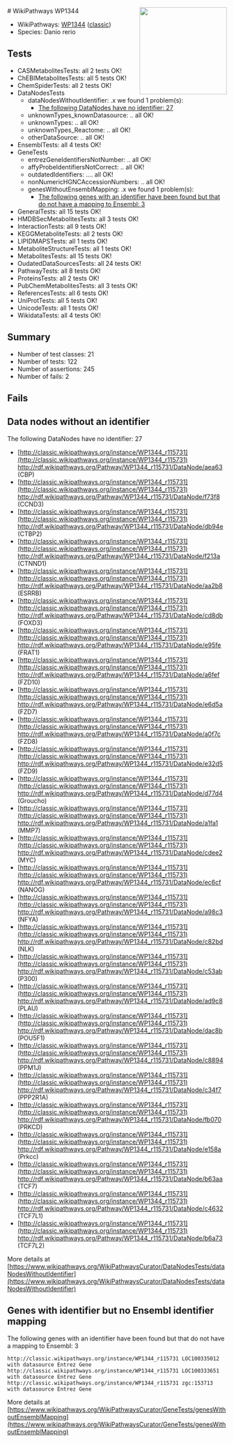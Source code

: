 <img style="float: right; width: 200px" src="https://upload.wikimedia.org/wikipedia/commons/thumb/8/83/Wplogo_with_text_500.png/640px-Wplogo_with_text_500.png" />
# WikiPathways WP1344

* WikiPathways: [WP1344](https://wikipathways.org/pathways/WP1344) ([classic](https://classic.wikipathways.org/instance/WP1344))
* Species: Danio rerio
## Tests
* CASMetabolitesTests: all 2 tests OK!
* ChEBIMetabolitesTests: all 5 tests OK!
* ChemSpiderTests: all 2 tests OK!
* DataNodesTests
    * dataNodesWithoutIdentifier: .x we found 1 problem(s):
        * [The following DataNodes have no identifier: 27](#8792c4b6)
    * unknownTypes_knownDatasource: .. all OK!
    * unknownTypes: .. all OK!
    * unknownTypes_Reactome: .. all OK!
    * otherDataSource: .. all OK!
* EnsemblTests: all 4 tests OK!
* GeneTests
    * entrezGeneIdentifiersNotNumber: .. all OK!
    * affyProbeIdentifiersNotCorrect: .. all OK!
    * outdatedIdentifiers: .... all OK!
    * nonNumericHGNCAccessionNumbers: .. all OK!
    * genesWithoutEnsemblMapping: .x we found 1 problem(s):
        * [The following genes with an identifier have been found but that do not have a mapping to Ensembl: 3](#40286d85)
* GeneralTests: all 15 tests OK!
* HMDBSecMetabolitesTests: all 3 tests OK!
* InteractionTests: all 9 tests OK!
* KEGGMetaboliteTests: all 2 tests OK!
* LIPIDMAPSTests: all 1 tests OK!
* MetaboliteStructureTests: all 1 tests OK!
* MetabolitesTests: all 15 tests OK!
* OudatedDataSourcesTests: all 24 tests OK!
* PathwayTests: all 8 tests OK!
* ProteinsTests: all 2 tests OK!
* PubChemMetabolitesTests: all 3 tests OK!
* ReferencesTests: all 6 tests OK!
* UniProtTests: all 5 tests OK!
* UnicodeTests: all 1 tests OK!
* WikidataTests: all 4 tests OK!


## Summary

* Number of test classes: 21
* Number of tests: 122
* Number of assertions: 245
* Number of fails: 2

## Fails

<a name="8792c4b6" />

## Data nodes without an identifier

The following DataNodes have no identifier: 27

* [http://classic.wikipathways.org/instance/WP1344_r115731](http://classic.wikipathways.org/instance/WP1344_r115731) http://rdf.wikipathways.org/Pathway/WP1344_r115731/DataNode/aea63 (CBP)
* [http://classic.wikipathways.org/instance/WP1344_r115731](http://classic.wikipathways.org/instance/WP1344_r115731) http://rdf.wikipathways.org/Pathway/WP1344_r115731/DataNode/f73f8 (CCND3)
* [http://classic.wikipathways.org/instance/WP1344_r115731](http://classic.wikipathways.org/instance/WP1344_r115731) http://rdf.wikipathways.org/Pathway/WP1344_r115731/DataNode/db94e (CTBP2)
* [http://classic.wikipathways.org/instance/WP1344_r115731](http://classic.wikipathways.org/instance/WP1344_r115731) http://rdf.wikipathways.org/Pathway/WP1344_r115731/DataNode/f213a (CTNND1)
* [http://classic.wikipathways.org/instance/WP1344_r115731](http://classic.wikipathways.org/instance/WP1344_r115731) http://rdf.wikipathways.org/Pathway/WP1344_r115731/DataNode/aa2b8 (ESRRB)
* [http://classic.wikipathways.org/instance/WP1344_r115731](http://classic.wikipathways.org/instance/WP1344_r115731) http://rdf.wikipathways.org/Pathway/WP1344_r115731/DataNode/cd8db (FOXD3)
* [http://classic.wikipathways.org/instance/WP1344_r115731](http://classic.wikipathways.org/instance/WP1344_r115731) http://rdf.wikipathways.org/Pathway/WP1344_r115731/DataNode/e95fe (FRAT1)
* [http://classic.wikipathways.org/instance/WP1344_r115731](http://classic.wikipathways.org/instance/WP1344_r115731) http://rdf.wikipathways.org/Pathway/WP1344_r115731/DataNode/a6fef (FZD10)
* [http://classic.wikipathways.org/instance/WP1344_r115731](http://classic.wikipathways.org/instance/WP1344_r115731) http://rdf.wikipathways.org/Pathway/WP1344_r115731/DataNode/e6d5a (FZD7)
* [http://classic.wikipathways.org/instance/WP1344_r115731](http://classic.wikipathways.org/instance/WP1344_r115731) http://rdf.wikipathways.org/Pathway/WP1344_r115731/DataNode/a0f7c (FZD8)
* [http://classic.wikipathways.org/instance/WP1344_r115731](http://classic.wikipathways.org/instance/WP1344_r115731) http://rdf.wikipathways.org/Pathway/WP1344_r115731/DataNode/e32d5 (FZD9)
* [http://classic.wikipathways.org/instance/WP1344_r115731](http://classic.wikipathways.org/instance/WP1344_r115731) http://rdf.wikipathways.org/Pathway/WP1344_r115731/DataNode/d77d4 (Groucho)
* [http://classic.wikipathways.org/instance/WP1344_r115731](http://classic.wikipathways.org/instance/WP1344_r115731) http://rdf.wikipathways.org/Pathway/WP1344_r115731/DataNode/a1fa1 (MMP7)
* [http://classic.wikipathways.org/instance/WP1344_r115731](http://classic.wikipathways.org/instance/WP1344_r115731) http://rdf.wikipathways.org/Pathway/WP1344_r115731/DataNode/cdee2 (MYC)
* [http://classic.wikipathways.org/instance/WP1344_r115731](http://classic.wikipathways.org/instance/WP1344_r115731) http://rdf.wikipathways.org/Pathway/WP1344_r115731/DataNode/ec6cf (NANOG)
* [http://classic.wikipathways.org/instance/WP1344_r115731](http://classic.wikipathways.org/instance/WP1344_r115731) http://rdf.wikipathways.org/Pathway/WP1344_r115731/DataNode/a98c3 (NFYA)
* [http://classic.wikipathways.org/instance/WP1344_r115731](http://classic.wikipathways.org/instance/WP1344_r115731) http://rdf.wikipathways.org/Pathway/WP1344_r115731/DataNode/c82bd (NLK)
* [http://classic.wikipathways.org/instance/WP1344_r115731](http://classic.wikipathways.org/instance/WP1344_r115731) http://rdf.wikipathways.org/Pathway/WP1344_r115731/DataNode/c53ab (P300)
* [http://classic.wikipathways.org/instance/WP1344_r115731](http://classic.wikipathways.org/instance/WP1344_r115731) http://rdf.wikipathways.org/Pathway/WP1344_r115731/DataNode/ad9c8 (PLAU)
* [http://classic.wikipathways.org/instance/WP1344_r115731](http://classic.wikipathways.org/instance/WP1344_r115731) http://rdf.wikipathways.org/Pathway/WP1344_r115731/DataNode/dac8b (POU5F1)
* [http://classic.wikipathways.org/instance/WP1344_r115731](http://classic.wikipathways.org/instance/WP1344_r115731) http://rdf.wikipathways.org/Pathway/WP1344_r115731/DataNode/c8894 (PPM1J)
* [http://classic.wikipathways.org/instance/WP1344_r115731](http://classic.wikipathways.org/instance/WP1344_r115731) http://rdf.wikipathways.org/Pathway/WP1344_r115731/DataNode/c34f7 (PPP2R1A)
* [http://classic.wikipathways.org/instance/WP1344_r115731](http://classic.wikipathways.org/instance/WP1344_r115731) http://rdf.wikipathways.org/Pathway/WP1344_r115731/DataNode/fb070 (PRKCD)
* [http://classic.wikipathways.org/instance/WP1344_r115731](http://classic.wikipathways.org/instance/WP1344_r115731) http://rdf.wikipathways.org/Pathway/WP1344_r115731/DataNode/e158a (Prkcc)
* [http://classic.wikipathways.org/instance/WP1344_r115731](http://classic.wikipathways.org/instance/WP1344_r115731) http://rdf.wikipathways.org/Pathway/WP1344_r115731/DataNode/b63aa (TCF7)
* [http://classic.wikipathways.org/instance/WP1344_r115731](http://classic.wikipathways.org/instance/WP1344_r115731) http://rdf.wikipathways.org/Pathway/WP1344_r115731/DataNode/c4632 (TCF7L1)
* [http://classic.wikipathways.org/instance/WP1344_r115731](http://classic.wikipathways.org/instance/WP1344_r115731) http://rdf.wikipathways.org/Pathway/WP1344_r115731/DataNode/b6a73 (TCF7L2)


More details at [https://www.wikipathways.org/WikiPathwaysCurator/DataNodesTests/dataNodesWithoutIdentifier](https://www.wikipathways.org/WikiPathwaysCurator/DataNodesTests/dataNodesWithoutIdentifier)

<a name="40286d85" />

## Genes with identifier but no Ensembl identifier mapping

The following genes with an identifier have been found but that do not have a mapping to Ensembl: 3
```
http://classic.wikipathways.org/instance/WP1344_r115731 LOC100335012 with datasource Entrez Gene
http://classic.wikipathways.org/instance/WP1344_r115731 LOC100333651 with datasource Entrez Gene
http://classic.wikipathways.org/instance/WP1344_r115731 zgc:153713 with datasource Entrez Gene
```

More details at [https://www.wikipathways.org/WikiPathwaysCurator/GeneTests/genesWithoutEnsemblMapping](https://www.wikipathways.org/WikiPathwaysCurator/GeneTests/genesWithoutEnsemblMapping)

